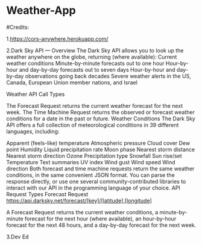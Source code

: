 # Weather-App



#Credits:

1.https://cors-anywhere.herokuapp.com/

2.Dark Sky API — Overview
The Dark Sky API allows you to look up the weather anywhere on the globe, returning (where available):
Current weather conditions
Minute-by-minute forecasts out to one hour
Hour-by-hour and day-by-day forecasts out to seven days
Hour-by-hour and day-by-day observations going back decades
Severe weather alerts in the US, Canada, European Union member nations, and Israel

Weather API Call Types


The Forecast Request returns the current weather forecast for the next week.
The Time Machine Request returns the observed or forecast weather conditions for a date in the past or future.
Weather Conditions
The Dark Sky API offers a full collection of meteorological conditions in 39 different languages, including:

Apparent (feels-like) temperature
Atmospheric pressure
Cloud cover
Dew point
Humidity
Liquid precipitation rate
Moon phase
Nearest storm distance
Nearest storm direction
Ozone
Precipitation type
Snowfall
Sun rise/set
Temperature
Text summaries
UV index
Wind gust
Wind speed
Wind direction
Both forecast and time machine requests return the same weather conditions, in the same convenient JSON format. You can parse the response directly, or use one several community-contributed libraries to interact with our API in the programming language of your choice.
API Request Types
Forecast Request
      https://api.darksky.net/forecast/[key]/[latitude],[longitude]
      
A Forecast Request returns the current weather conditions, a minute-by-minute forecast for the next hour (where available), an hour-by-hour forecast for the next 48 hours, and a day-by-day forecast for the next week.


3.Dev Ed

